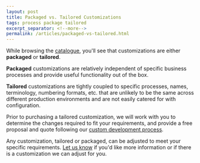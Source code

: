 ```yaml
---
layout: post
title: Packaged vs. Tailored Customizations
tags: process package tailored 
excerpt_separator: <!--more-->
permalink: /articles/packaged-vs-tailored.html
---
```


While browsing the [catalogue](/catalogue.html), you'll see
that customizations are either **packaged** or **tailored**.

**Packaged** customizations are relatively independent of specific
business processes and provide useful functionality out of the box.

**Tailored** customizations are tightly coupled to specific processes,
names, terminology, numbering formats, etc. that are unlikely to
be the same across different production environments and are not 
easily catered for with configuration.

Prior to purchasing a tailored customization, we will work with
you to determine the changes required to fit your requirements, and 
provide a free proposal and quote following our 
[custom development process](/development.html).

Any customization, tailored or packaged, can be adjusted to meet
your specific requirements.  [Let us know](mailto:chris@poplars.dev)
if you'd like more information or if there is a customization we can adjust 
for you.
